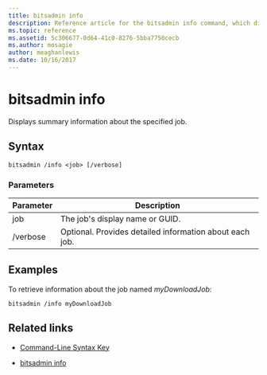 ```yaml
---
title: bitsadmin info
description: Reference article for the bitsadmin info command, which displays summary information about the specified job.
ms.topic: reference
ms.assetid: 5c306677-0d64-41c0-8276-5bba7750cecb
ms.author: mosagie
author: meaghanlewis
ms.date: 10/16/2017
---
```


# bitsadmin info

Displays summary information about the specified job.

## Syntax

```
bitsadmin /info <job> [/verbose]
```

### Parameters

| Parameter | Description |
| -------------- | -------------- |
| job | The job's display name or GUID. |
| /verbose | Optional. Provides detailed information about each job. |

## Examples

To retrieve information about the job named *myDownloadJob*:

```
bitsadmin /info myDownloadJob
```

## Related links

- [Command-Line Syntax Key](command-line-syntax-key.md)

- [bitsadmin info](bitsadmin-info.md)
